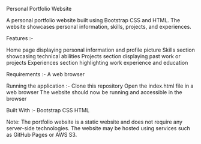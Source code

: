 Personal Portfolio Website


A personal portfolio website built using Bootstrap CSS and HTML. 
The website showcases personal information, skills, projects, and experiences.

Features :-

Home page displaying personal information and profile picture
Skills section showcasing technical abilities
Projects section displaying past work or projects
Experiences section highlighting work experience and education


Requirements :-
A web browser



Running the application :-
Clone this repository
Open the index.html file in a web browser
The website should now be running and accessible in the browser



Built With :-
Bootstrap CSS
HTML



Note: The portfolio website is a static website and does not require any server-side technologies. The website may be hosted using services such as GitHub Pages or AWS S3.






